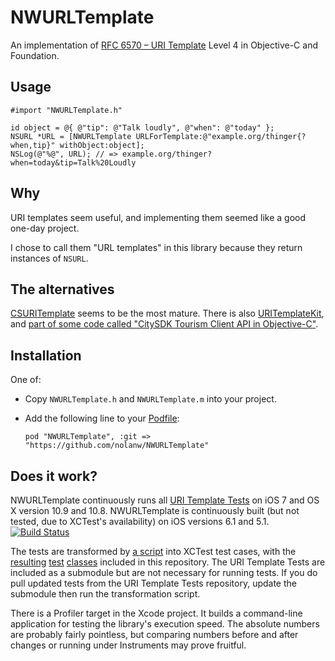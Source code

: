 # NWURLTemplate

An implementation of [RFC 6570 – URI Template][RFC 6570] Level 4 in Objective-C and Foundation.

[RFC 6570]: http://tools.ietf.org/html/rfc6570

## Usage

```objc
#import "NWURLTemplate.h"

id object = @{ @"tip": @"Talk loudly", @"when": @"today" };
NSURL *URL = [NWURLTemplate URLForTemplate:@"example.org/thinger{?when,tip}" withObject:object];
NSLog(@"%@", URL); // => example.org/thinger?when=today&tip=Talk%20Loudly
```

## Why

URI templates seem useful, and implementing them seemed like a good one-day project.

I chose to call them "URL templates" in this library because they return instances of `NSURL`.

## The alternatives

[CSURITemplate](https://github.com/cogenta/CSURITemplate) seems to be the most mature. There is also [URITemplateKit](https://github.com/BennettSmith/URITemplateKit), and [part of some code called "CitySDK Tourism Client API in Objective-C"](https://github.com/pcruz7/citysdk-wp5-objc/blob/master/UriTemplate.h).

## Installation

One of:

* Copy `NWURLTemplate.h` and `NWURLTemplate.m` into your project.
* Add the following line to your [Podfile][]:
    
    `pod "NWURLTemplate", :git => "https://github.com/nolanw/NWURLTemplate"`

[Podfile]: http://docs.cocoapods.org/podfile.html#pod

## Does it work?

NWURLTemplate continuously runs all [URI Template Tests][] on iOS 7 and OS X version 10.9 and 10.8. NWURLTemplate is continuously built (but not tested, due to XCTest's availability) on iOS versions 6.1 and 5.1. [![Build Status](https://travis-ci.org/nolanw/NWURLTemplate.png?branch=master)](https://travis-ci.org/nolanw/NWURLTemplate)

The tests are transformed by [a script](Tests/Support/transform-tests.rb) into XCTest test cases, with the [resulting](Tests/TestExamples.m) [test](Tests/TestExtended.m) [classes](Tests/TestNegative.m) included in this repository. The URI Template Tests are included as a submodule but are not necessary for running tests. If you do pull updated tests from the URI Template Tests repository, update the submodule then run the transformation script.

There is a Profiler target in the Xcode project. It builds a command-line application for testing the library's execution speed. The absolute numbers are probably fairly pointless, but comparing numbers before and after changes or running under Instruments may prove fruitful.

[URI Template Tests]: https://github.com/uri-templates/uritemplate-test
